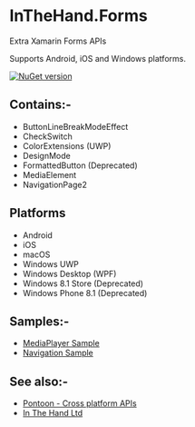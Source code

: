 # InTheHand.Forms
Extra Xamarin Forms APIs

Supports Android, iOS and Windows platforms.

[![NuGet version](https://badge.fury.io/nu/inthehand.forms.svg)](https://badge.fury.io/nu/inthehand.forms)

## Contains:-
- ButtonLineBreakModeEffect
- CheckSwitch
- ColorExtensions (UWP)
- DesignMode
- FormattedButton (Deprecated)
- MediaElement
- NavigationPage2

## Platforms
- Android
- iOS
- macOS
- Windows UWP
- Windows Desktop (WPF)
- Windows 8.1 Store (Deprecated)
- Windows Phone 8.1 (Deprecated)

## Samples:-
- [MediaPlayer Sample](https://github.com/inthehand/InTheHand.Forms/tree/master/MediaPlayerSample)
- [Navigation Sample](https://github.com/inthehand/InTheHand.Forms/tree/master/XamarinFormsNavigation)

## See also:-
- [Pontoon - Cross platform APIs](https://github.com/inthehand/Pontoon)
- [In The Hand Ltd](http://inthehand.com)
